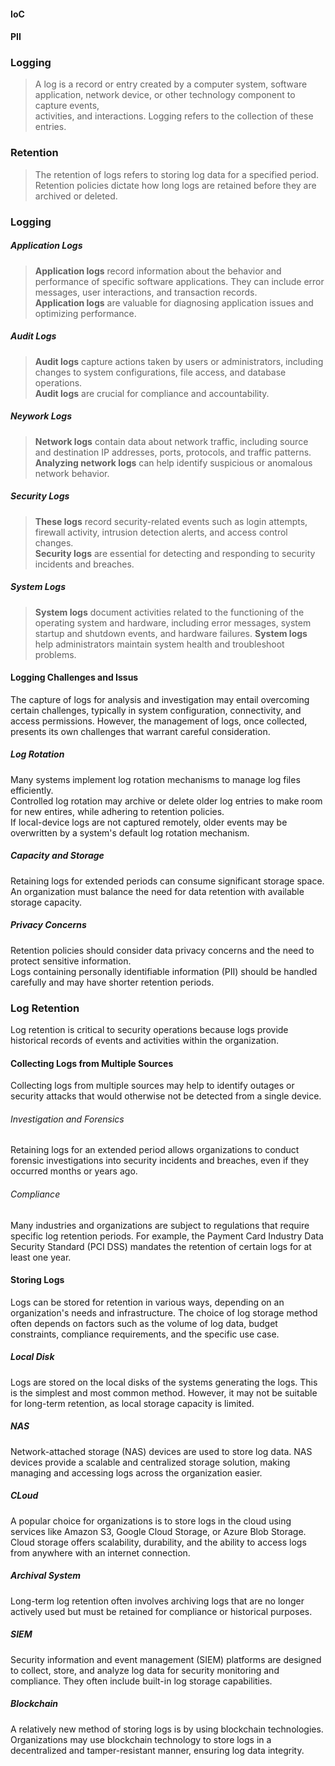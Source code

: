 #### IoC
#### PII


### Logging
> A log is a record or entry created by a computer system, software application, network device, or other technology component to capture events,  
> activities, and interactions. Logging refers to the collection of these entries.  

### Retention
> The retention of logs refers to storing log data for a specified period.  
> Retention policies dictate how long logs are retained before they are archived or deleted.  

### Logging
##### Application Logs  
> **Application logs** record information about the behavior and performance of specific software applications. They can include error messages, user interactions, and transaction records.  
> **Application logs** are valuable for diagnosing application issues and optimizing performance.  

##### Audit Logs  
> **Audit logs** capture actions taken by users or administrators, including changes to system configurations, file access, and database operations.  
> **Audit logs** are crucial for compliance and accountability.  

##### Neywork Logs  
> **Network logs** contain data about network traffic, including source and destination IP addresses, ports, protocols, and traffic patterns.  
> **Analyzing network logs** can help identify suspicious or anomalous network behavior.  

##### Security Logs  
> **These logs** record security-related events such as login attempts, firewall activity, intrusion detection alerts, and access control changes.  
> **Security logs** are essential for detecting and responding to security incidents and breaches.  

##### System Logs  
> **System logs** document activities related to the functioning of the operating system and hardware, including error messages, system startup and shutdown events, and hardware failures. 
> **System logs** help administrators maintain system health and troubleshoot problems.


#### Logging Challenges and Issus
The capture of logs for analysis and investigation may entail overcoming certain challenges, typically in system configuration, connectivity, and access permissions. However, the management of logs, once collected, presents its own challenges that warrant careful consideration.

##### Log Rotation
Many systems implement log rotation mechanisms to manage log files efficiently.  
Controlled log rotation may archive or delete older log entries to make room for new entires, while adhering to retention policies.  
If local-device logs are not captured remotely, older events may be overwritten by a system's default log rotation mechanism.  

##### Capacity and Storage
Retaining logs for extended periods can consume significant storage space.  
An organization must balance the need for data retention with available storage capacity.  

##### Privacy Concerns
Retention policies should consider data privacy concerns and the need to protect sensitive information.  
Logs containing personally identifiable information (PII) should be handled carefully and may have shorter retention periods.  


### Log Retention
Log retention is critical to security operations because logs provide historical records of events and activities within the organization.  

#### Collecting Logs from Multiple Sources
Collecting logs from multiple sources may help to identify outages or security attacks that would otherwise not be detected from a single device.  

###### Investigation and Forensics
Retaining logs for an extended period allows organizations to conduct forensic investigations into security incidents and breaches, even if they occurred months or years ago.

###### Compliance
Many industries and organizations are subject to regulations that require specific log retention periods. For example, the Payment Card Industry Data Security Standard (PCI DSS) mandates the retention of certain logs for at least one year.

#### Storing Logs
Logs can be stored for retention in various ways, depending on an organization's needs and infrastructure. The choice of log storage method often depends on factors such as the volume of log data, budget constraints, compliance requirements, and the specific use case.

##### Local Disk
Logs are stored on the local disks of the systems generating the logs. This is the simplest and most common method. However, it may not be suitable for long-term retention, as local storage capacity is limited.  

##### NAS
Network-attached storage (NAS) devices are used to store log data. NAS devices provide a scalable and centralized storage solution, making managing and accessing logs across the organization easier.  

##### CLoud
A popular choice for organizations is to store logs in the cloud using services like Amazon S3, Google Cloud Storage, or Azure Blob Storage. Cloud storage offers scalability, durability, and the ability to access logs from anywhere with an internet connection.

##### Archival System
Long-term log retention often involves archiving logs that are no longer actively used but must be retained for compliance or historical purposes.  

##### SIEM
Security information and event management (SIEM) platforms are designed to collect, store, and analyze log data for security monitoring and compliance. They often include built-in log storage capabilities.  

##### Blockchain
A relatively new method of storing logs is by using blockchain technologies. Organizations may use blockchain technology to store logs in a decentralized and tamper-resistant manner, ensuring log data integrity.  
